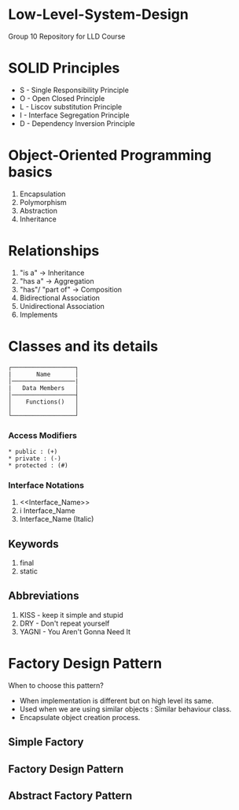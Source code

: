 # Low-Level-System-Design
Group 10 Repository for LLD Course

# SOLID Principles

* S - Single Responsibility Principle
* O - Open Closed Principle
* L - Liscov substitution Principle
* I - Interface Segregation Principle
* D - Dependency Inversion Principle

# Object-Oriented Programming basics

1. Encapsulation
2. Polymorphism
3. Abstraction
4. Inheritance

# Relationships

1. "is a" -> Inheritance
2. "has a" -> Aggregation
3. "has"/ "part of" -> Composition
4. Bidirectional Association
5. Unidirectional Association
6. Implements

# Classes and its details
	┌──────────────────┐
	|       Name       │  
	│──────────────────|   
    |   Data Members   │  
	│──────────────────┤  
	│    Functions()   │  
	│                  │  
	└──────────────────┘        

### Access Modifiers
    * public : (+)
    * private : (-)
    * protected : (#)

### Interface Notations
1. <<Interface_Name>>
2. i Interface_Name
3. Interface_Name (Italic)

## Keywords
1. final
2. static

## Abbreviations
1. KISS - keep it simple and stupid
2. DRY - Don't repeat yourself
3. YAGNI - You Aren't Gonna Need It 

# Factory Design Pattern
When to choose this pattern?
* When implementation is different but on high level its same.
* Used when we are using similar objects : Similar behaviour class.
* Encapsulate object creation process.

## Simple Factory

## Factory Design Pattern

## Abstract Factory Pattern

